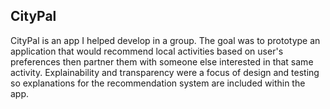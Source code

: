 ## CityPal

CityPal is an app I helped develop in a group.
The goal was to prototype an application that would recommend local activities based on user's preferences then partner them with someone else interested in that same activity. Explainability and transparency were a focus of design and testing so explanations for the recommendation system are included within the app.


